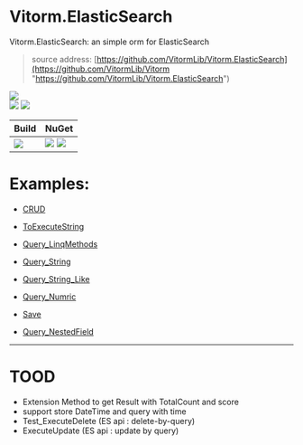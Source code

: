 ﻿
# Vitorm.ElasticSearch
Vitorm.ElasticSearch: an simple orm for ElasticSearch
>source address: [https://github.com/VitormLib/Vitorm.ElasticSearch](https://github.com/VitormLib/Vitorm "https://github.com/VitormLib/Vitorm.ElasticSearch")    

![](https://img.shields.io/github/license/VitormLib/Vitorm.ElasticSearch.svg)  
![](https://img.shields.io/github/repo-size/VitormLib/Vitorm.ElasticSearch.svg)  ![](https://img.shields.io/github/last-commit/VitormLib/Vitorm.ElasticSearch.svg)  
 

| Build | NuGet |
| -------- | -------- |
|![](https://github.com/VitormLib/Vitorm.ElasticSearch/workflows/ki_multibranch/badge.svg) | [![](https://img.shields.io/nuget/v/Vitorm.ElasticSearch.svg)](https://www.nuget.org/packages/Vitorm/) ![](https://img.shields.io/nuget/dt/Vitorm.ElasticSearch.svg) |





# Examples:  
- [CRUD](test/Vitorm.ElasticSearch.MsTest/CommonTest/CRUD_Test.cs)    
- [ToExecuteString](test/Vitorm.ElasticSearch.MsTest/CommonTest/Orm_Extensions_ToExecuteString_Test.cs)    
    
- [Query_LinqMethods](test/Vitorm.ElasticSearch.MsTest/CommonTest/Query_LinqMethods_Test.cs)  
    
- [Query_String](test/Vitorm.ElasticSearch.MsTest/CommonTest/Query_Type_String_Test.cs)  
- [Query_String_Like](test/Vitorm.ElasticSearch.MsTest/CommonTest/Query_Type_String_Like_Test.cs)  
    
- [Query_Numric](test/Vitorm.ElasticSearch.MsTest/CommonTest/Query_Type_Numric_Test.cs)  
    
- [Save](test/Vitorm.ElasticSearch.MsTest/CustomTest/CRUD_Save_Test.cs)  
- [Query_NestedField](test/Vitorm.ElasticSearch.MsTest/CustomTest/Query_NestedField_Test.cs)  




----------------------
# TOOD

 - Extension Method to get Result with TotalCount and score
 - support store DateTime and query with time
 - Test_ExecuteDelete  (ES api : delete-by-query)
 - ExecuteUpdate (ES api : update by query)

 


